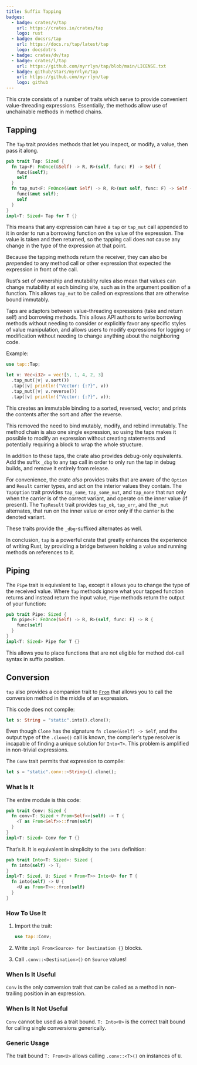 ```yaml
---
title: Suffix Tapping
badges:
  - badge: crates/v/tap
    url: https://crates.io/crates/tap
    logo: rust
  - badge: docsrs/tap
    url: https://docs.rs/tap/latest/tap
    logo: docsdotrs
  - badge: crates/dv/tap
  - badge: crates/l/tap
    url: https://github.com/myrrlyn/tap/blob/main/LICENSE.txt
  - badge: github/stars/myrrlyn/tap
    url: https://github.com/myrrlyn/tap
    logo: github
---
```


This crate consists of a number of traits which serve to provide convenient
value-threading expressions. Essentially, the methods allow use of unchainable
methods in method chains.

## Tapping

The `Tap` trait provides methods that let you inspect, or modify, a value, then
pass it along.

```rust
pub trait Tap: Sized {
  fn tap<F: FnOnce(&Self) -> R, R>(self, func: F) -> Self {
    func(&self);
    self
  }
  fn tap_mut<F: FnOnce(&mut Self) -> R, R>(mut self, func: F) -> Self {
    func(&mut self);
    self
  }
}
impl<T: Sized> Tap for T {}
```

This means that any expression can have a `tap` or `tap_mut` call appended to it
in order to run a borrowing function on the value of the expression. The value
is taken and then returned, so the tapping call does not cause any change in the
type of the expression at that point.

Because the tapping methods return the receiver, they can also be *pre*pended to
any method call or other expression that expected the expression in front of the
call.

Rust’s set of ownership and mutability rules also mean that values can change
mutability at each binding site, such as in the argument position of a function.
This allows `tap_mut` to be called on expressions that are otherwise bound
immutably.

Taps are adaptors between value-threading expressions (take and return self) and
borrowing methods. This allows API authors to write borrowing methods without
needing to consider or explicitly favor any specific styles of value
manipulation, and allows users to modify expressions for logging or modification
without needing to change anything about the neighboring code.

Example:

```rust
use tap::Tap;

let v: Vec<i32> = vec![5, 1, 4, 2, 3]
  .tap_mut(|v| v.sort())
  .tap(|v| println!("Vector: {:?}", v))
  .tap_mut(|v| v.reverse())
  .tap(|v| println!("Vector: {:?}", v));
```

This creates an immutable binding to a sorted, reversed, vector, and prints the
contents after the sort and after the reverse.

This removed the need to bind mutably, modify, and rebind immutably. The method
chain is also one single expression, so using the taps makes it possible to
modify an expression without creating statements and potentially requiring a
block to wrap the whole structure.

In addition to these taps, the crate also provides debug-only equivalents. Add
the suffix `_dbg` to any tap call in order to only run the tap in debug builds,
and remove it entirely from release.

For convenience, the crate _also_ provides traits that are aware of the `Option`
and `Result` carrier types, and act on the interior values they contain. The
`TapOption` trait provides `tap_some`, `tap_some_mut`, and `tap_none` that run
only when the carrier is of the correct variant, and operate on the inner value
(if present). The `TapResult` trait provides `tap_ok`, `tap_err`, and the `_mut`
alternates, that run on the inner value or error only if the carrier is the
denoted variant.

These traits provide the `_dbg`-suffixed alternates as well.

In conclusion, `tap` is a powerful crate that greatly enhances the experience of
writing Rust, by providing a bridge between holding a value and running methods
on references to it.

## Piping

The `Pipe` trait is equivalent to `Tap`, except it allows you to change the type
of the received value. Where `Tap` methods ignore what your tapped function
returns and instead return the input value, `Pipe` methods return the output of
your function:

```rust
pub trait Pipe: Sized {
  fn pipe<F: FnOnce(Self) -> R, R>(self, func: F) -> R {
    func(self)
  }
}
impl<T: Sized> Pipe for T {}
```

This allows you to place functions that are not eligible for method dot-call
syntax in suffix position.

## Conversion

`tap` also provides a companion trait to [`From`] that allows you to call the
conversion method in the middle of an expression.

This code does not compile:

```rust
let s: String = "static".into().clone();
```

Even though `Clone` has the signature `fn clone(&self) -> Self`, and the output
type of the `.clone()` call is known, the compiler’s type resolver is incapable
of finding a unique solution for `Into<T>`. This problem is amplified in
non-trivial expressions.

The `Conv` trait permits that expression to compile:

```rust
let s = "static".conv::<String>().clone();
```

### What Is It

The entire module is this code:

```rust
pub trait Conv: Sized {
  fn conv<T: Sized + From<Self>>(self) -> T {
    <T as From<Self>>::from(self)
  }
}
impl<T: Sized> Conv for T {}
```

That’s it. It is equivalent in simplicity to the `Into` definition:

```rust
pub trait Into<T: Sized>: Sized {
  fn into(self) -> T;
}
impl<T: Sized, U: Sized + From<T>> Into<U> for T {
  fn into(self) -> U {
    <U as From<T>>::from(self)
  }
}
```

### How To Use It

1. Import the trait:

   ```rust
   use tap::Conv;
   ```

1. Write `impl From<Source> for Destination {}` blocks.

1. Call `.conv::<Destination>()` on `Source` values!

### When Is It Useful

`Conv` is the only conversion trait that can be called as a method in
non-trailing position in an expression.

### When Is It Not Useful

`Conv` cannot be used as a trait bound. `T: Into<U>` is the correct trait bound
for calling single conversions generically.

### Generic Usage

The trait bound `T: From<U>` allows calling `.conv::<T>()` on instances of `U`.

[`From`]: https://doc.rust-lang.org/std/convert/trait.From.html
[crate-img]: https://img.shields.io/crates/v/tap.svg "Crate version"
[crates-io]: https://crates.io/crates/tap "Crate Download"
[docs]: https://docs.rs/tap/ "Documentation"
[docs-img]: https://docs.rs/tap/badge.svg "Crate docs"
[downloads-img]: https://img.shields.io/crates/dv/tap.svg "Crate downloads"
[license-file]: //github.com/myrrlyn/tap/blob/develop/LICENSE.txt "License"
[license-img]: https://img.shields.io/crates/l/tap.svg "Crate license"
[repo]: https://github.com/myrrlyn/tap
